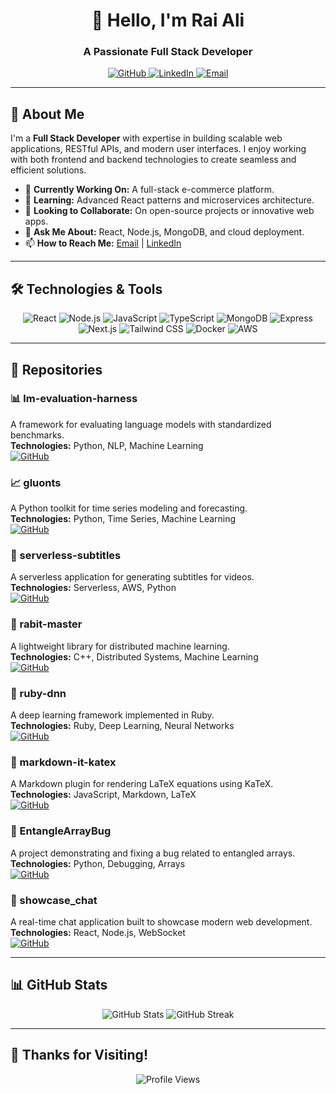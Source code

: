 <h1 align="center">👋 Hello, I'm Rai Ali</h1>
<h3 align="center">A Passionate Full Stack Developer</h3>

<p align="center">
  <a href="https://github.com/Cyber-Wizard-Dev">
    <img src="https://img.shields.io/badge/GitHub-Cyber--Wizard--Dev-black?style=for-the-badge&logo=github" alt="GitHub" />
  </a>
  <a href="https://www.linkedin.com/in/rai-ali-08a804306/">
    <img src="https://img.shields.io/badge/LinkedIn-Connect-blue?style=for-the-badge&logo=linkedin" alt="LinkedIn" />
  </a>
  <a href="mailto:raizzler.dev@gmail.com">
    <img src="https://img.shields.io/badge/Email-raizzler.dev@gmail.com-red?style=for-the-badge&logo=gmail" alt="Email" />
  </a>
</p>

---

## 🚀 About Me

I'm a **Full Stack Developer** with expertise in building scalable web applications, RESTful APIs, and modern user interfaces. I enjoy working with both frontend and backend technologies to create seamless and efficient solutions.

- 🔭 **Currently Working On:** A full-stack e-commerce platform.
- 🌱 **Learning:** Advanced React patterns and microservices architecture.
- 👯 **Looking to Collaborate:** On open-source projects or innovative web apps.
- 💬 **Ask Me About:** React, Node.js, MongoDB, and cloud deployment.
- 📫 **How to Reach Me:** [Email](mailto:raizzler.dev@gmail.com) | [LinkedIn](https://www.linkedin.com/in/rai-ali-08a804306/)

---

## 🛠️ Technologies & Tools

<p align="center">
  <img src="https://img.shields.io/badge/React-61DAFB?style=for-the-badge&logo=react&logoColor=black" alt="React" />
  <img src="https://img.shields.io/badge/Node.js-339933?style=for-the-badge&logo=node.js&logoColor=white" alt="Node.js" />
  <img src="https://img.shields.io/badge/JavaScript-F7DF1E?style=for-the-badge&logo=javascript&logoColor=black" alt="JavaScript" />
  <img src="https://img.shields.io/badge/TypeScript-3178C6?style=for-the-badge&logo=typescript&logoColor=white" alt="TypeScript" />
  <img src="https://img.shields.io/badge/MongoDB-47A248?style=for-the-badge&logo=mongodb&logoColor=white" alt="MongoDB" />
  <img src="https://img.shields.io/badge/Express-000000?style=for-the-badge&logo=express&logoColor=white" alt="Express" />
  <img src="https://img.shields.io/badge/Next.js-000000?style=for-the-badge&logo=next.js&logoColor=white" alt="Next.js" />
  <img src="https://img.shields.io/badge/Tailwind_CSS-38B2AC?style=for-the-badge&logo=tailwind-css&logoColor=white" alt="Tailwind CSS" />
  <img src="https://img.shields.io/badge/Docker-2496ED?style=for-the-badge&logo=docker&logoColor=white" alt="Docker" />
  <img src="https://img.shields.io/badge/AWS-232F3E?style=for-the-badge&logo=amazon-aws&logoColor=white" alt="AWS" />
</p>

---

## 📂 Repositories

### 📊 lm-evaluation-harness
A framework for evaluating language models with standardized benchmarks.  
**Technologies:** Python, NLP, Machine Learning  
[![GitHub](https://img.shields.io/badge/View_Repo-181717?style=flat-square&logo=github)](https://github.com/Cyber-Wizard-Dev/lm-evaluation-harness)

### 📈 gluonts
A Python toolkit for time series modeling and forecasting.  
**Technologies:** Python, Time Series, Machine Learning  
[![GitHub](https://img.shields.io/badge/View_Repo-181717?style=flat-square&logo=github)](https://github.com/Cyber-Wizard-Dev/gluonts)

### 🎥 serverless-subtitles
A serverless application for generating subtitles for videos.  
**Technologies:** Serverless, AWS, Python  
[![GitHub](https://img.shields.io/badge/View_Repo-181717?style=flat-square&logo=github)](https://github.com/Cyber-Wizard-Dev/serverless-subtitles)

### 🐇 rabit-master
A lightweight library for distributed machine learning.  
**Technologies:** C++, Distributed Systems, Machine Learning  
[![GitHub](https://img.shields.io/badge/View_Repo-181717?style=flat-square&logo=github)](https://github.com/Cyber-Wizard-Dev/rabit-master)

### 💎 ruby-dnn
A deep learning framework implemented in Ruby.  
**Technologies:** Ruby, Deep Learning, Neural Networks  
[![GitHub](https://img.shields.io/badge/View_Repo-181717?style=flat-square&logo=github)](https://github.com/Cyber-Wizard-Dev/ruby-dnn)

### 📝 markdown-it-katex
A Markdown plugin for rendering LaTeX equations using KaTeX.  
**Technologies:** JavaScript, Markdown, LaTeX  
[![GitHub](https://img.shields.io/badge/View_Repo-181717?style=flat-square&logo=github)](https://github.com/Cyber-Wizard-Dev/markdown-it-katex)

### 🐛 EntangleArrayBug
A project demonstrating and fixing a bug related to entangled arrays.  
**Technologies:** Python, Debugging, Arrays  
[![GitHub](https://img.shields.io/badge/View_Repo-181717?style=flat-square&logo=github)](https://github.com/Cyber-Wizard-Dev/EntangleArrayBug)

### 💬 showcase_chat
A real-time chat application built to showcase modern web development.  
**Technologies:** React, Node.js, WebSocket  
[![GitHub](https://img.shields.io/badge/View_Repo-181717?style=flat-square&logo=github)](https://github.com/Cyber-Wizard-Dev/showcase_chat)

---

## 📊 GitHub Stats

<p align="center">
  <img src="https://github-readme-stats.vercel.app/api?username=Cyber-Wizard-Dev&show_icons=true&theme=dark" alt="GitHub Stats" />
  <img src="https://github-readme-streak-stats.herokuapp.com/?user=Cyber-Wizard-Dev&theme=dark" alt="GitHub Streak" />
</p>

---

## 🌟 Thanks for Visiting!

<p align="center">
  <img src="https://komarev.com/ghpvc/?username=Cyber-Wizard-Dev&label=Profile%20Views&color=blue&style=flat-square" alt="Profile Views" />
</p>
